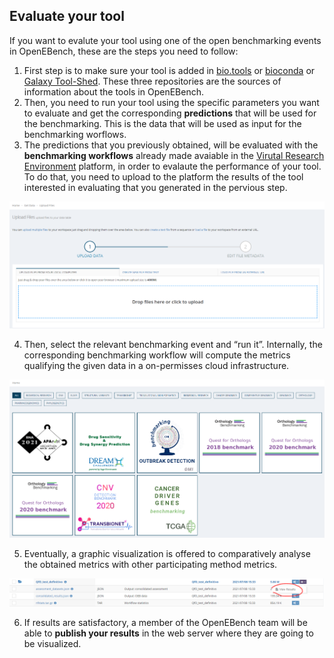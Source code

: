 Evaluate your tool
------------------
If you want to evalute your tool using one of the open benchmarking events in OpenEBench, these are the steps you need to follow:

1.	First step is to make sure your tool is added in [bio.tools](https://bio.tools/) or [bioconda](https://anaconda.org/bioconda) or [Galaxy Tool-Shed](https://toolshed.g2.bx.psu.edu/). These three repositories are the sources of information about the tools in OpenEBench.
2.	Then, you need to run your tool using the specific parameters you want to evaluate and get the corresponding **predictions** that will be used for the benchmarking. This is the data that will be used as input for the benchmarking worflows.
3.	The predictions that you previously obtained, will be evaluated with the **benchmarking workflows** already made avaiable in the [Virutal Research Environment](https://openebench.bsc.es/vre//workspace/) platform, in order to evalaute the performance of your tool. To do that, you need to upload to the platform the results of the tool interested in evaluating that you generated in the pervious step.

![1](../../media/VRE_upload.PNG)

4.	Then, select the relevant benchmarking event and “run it”. Internally, the corresponding benchmarking workflow will compute the metrics qualifying the given data in a on-permisses cloud infrastructure.

![2](../../media/VRE_workflows.PNG)

5.	Eventually, a graphic visualization is offered to comparatively analyse the obtained metrics with other participating method metrics.

![3](../../media/VRE_view.PNG)

6.	If results are satisfactory, a member of the OpenEBench team will be able to **publish your results** in the web server where they are going to be visualized.
